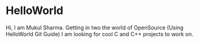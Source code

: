 # HelloWorld
Hi, I am Mukul Sharma.
Getting in two the world of OpenSource (Using HelloWorld Git Guide)
I am looking for cool C and C++ projects to work on.
